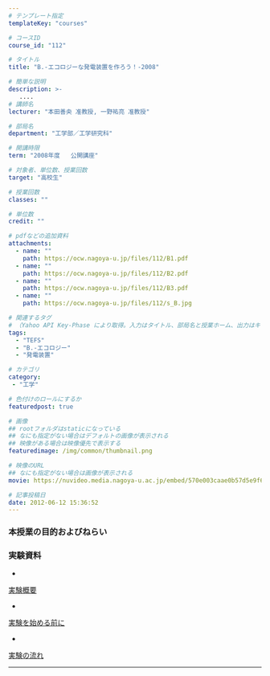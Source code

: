 ```yaml
---
# テンプレート指定
templateKey: "courses"

# コースID
course_id: "112"

# タイトル
title: "B.-エコロジーな発電装置を作ろう！-2008"

# 簡単な説明
description: >-
   ....
# 講師名
lecturer: "本田善央 准教授, 一野祐亮 准教授"

# 部局名
department: "工学部／工学研究科"

# 開講時限
term: "2008年度	公開講座"

# 対象者、単位数、授業回数
target: "高校生"

# 授業回数
classes: ""

# 単位数
credit: ""

# pdfなどの追加資料
attachments:
  - name: "" 
    path: https://ocw.nagoya-u.jp/files/112/B1.pdf
  - name: "" 
    path: https://ocw.nagoya-u.jp/files/112/B2.pdf
  - name: "" 
    path: https://ocw.nagoya-u.jp/files/112/B3.pdf
  - name: "" 
    path: https://ocw.nagoya-u.jp/files/112/s_B.jpg

# 関連するタグ
# （Yahoo API Key-Phase により取得。入力はタイトル、部局名と授業ホーム、出力はキーフレーズ（tags））
tags:
  - "TEFS"
  - "B.-エコロジー"
  - "発電装置"

# カテゴリ
category:
 - "工学"

# 色付けのロールにするか
featuredpost: true

# 画像
## rootフォルダはstaticになっている
## なにも指定がない場合はデフォルトの画像が表示される
## 映像がある場合は映像優先で表示する
featuredimage: /img/common/thumbnail.png

# 映像のURL
## なにも指定がない場合は画像が表示される
movie: https://nuvideo.media.nagoya-u.ac.jp/embed/570e003caae0b57d5e9f694ab769b31e4ccb6395

# 記事投稿日
date: 2012-06-12 15:36:52
---
```


### 本授業の目的およびねらい
















### 実験資料


-
[実験概要](https://ocw.nagoya-u.jp/files/112/B1.pdf) 


-
[実験を始める前に](https://ocw.nagoya-u.jp/files/112/B2.pdf) 


-
[実験の流れ](https://ocw.nagoya-u.jp/files/112/B3.pdf) 










-----